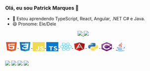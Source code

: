 ### Olá, eu sou Patrick Marques 👋

- 🌱 Estou aprendendo TypeScript, React, Angular, .NET C# e Java.
- 😄 Pronome: Ele/Dele


<div align="center">
  <a href="https://github.com/PkMs7">
  <img height="180em" src="https://github-readme-stats.vercel.app/api?username=PkMs7&show_icons=true&theme=dark&include_all_commits=true&count_private=true"/>
  <img height="180em" src="https://github-readme-stats.vercel.app/api/top-langs/?username=PkMs7&layout=compact&langs_count=7&theme=dark"/>
</div>

<div style="display: inline_block"><br>
  <img align="center" alt="Patrick-HTML" height="30" width="40" src="https://raw.githubusercontent.com/devicons/devicon/master/icons/html5/html5-original.svg">
  <img align="center" alt="Patrick-CSS" height="30" width="40" src="https://raw.githubusercontent.com/devicons/devicon/master/icons/css3/css3-original.svg">
  <img align="center" alt="Patrick-Js" height="30" width="40" src="https://raw.githubusercontent.com/devicons/devicon/master/icons/javascript/javascript-plain.svg">
  <img align="center" alt="Patrick-Ts" height="30" width="40" src="https://raw.githubusercontent.com/devicons/devicon/master/icons/typescript/typescript-plain.svg">
  <img align="center" alt="Patrick-React" height="30" width="40" src="https://raw.githubusercontent.com/devicons/devicon/master/icons/react/react-original.svg">
  <img align="center" alt="Patrick-Angular" height="30" width="40" src="https://raw.githubusercontent.com/devicons/devicon/master/icons/angularjs/angularjs-original.svg">
  <img align="center" alt="Patrick-Python" height="30" width="40" src="https://raw.githubusercontent.com/devicons/devicon/master/icons/python/python-original.svg">
  <img align="center" alt="Patrick-Csharp" height="30" width="40" src="https://raw.githubusercontent.com/devicons/devicon/master/icons/csharp/csharp-original.svg">
  <img align="center" alt="Patrick-Java" height="30" width="40" src="https://raw.githubusercontent.com/devicons/devicon/master/icons/java/java-original.svg">
</div>
  
  ##
 
<div>
   <a href="https://linktr.ee/patrickmarques_pk" target="_blank"><img src="https://img.shields.io/badge/Linktree-43e660?style=for-the-badge&logo=linktree&logoColor=white"></a>
  <a href="https://www.instagram.com/pkmarques7/" target="_blank"><img src="https://img.shields.io/badge/-Instagram-%23E4405F?style=for-the-badge&logo=instagram&logoColor=white"></a>
  <a href="https://www.linkedin.com/in/patrick-marques-0290b489/" target="_blank"><img src="https://img.shields.io/badge/-LinkedIn-%230077B5?style=for-the-badge&logo=linkedin&logoColor=white"></a>
  <a href = "mailto:patrickmarques_adm@outlook.com" target="_blank"><img src="https://img.shields.io/badge/-Outlook-0078d4?style=for-the-badge&logo=microsoft&logoColor=white"></a>
 </div>
